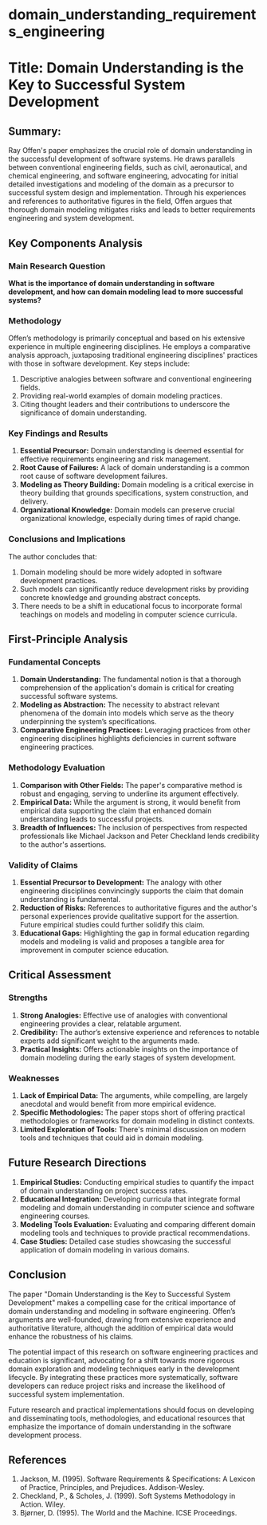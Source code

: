 # domain_understanding_requirements_engineering

# Title: Domain Understanding is the Key to Successful System Development

## Summary:
Ray Offen's paper emphasizes the crucial role of domain understanding in the successful development of software systems. He draws parallels between conventional engineering fields, such as civil, aeronautical, and chemical engineering, and software engineering, advocating for initial detailed investigations and modeling of the domain as a precursor to successful system design and implementation. Through his experiences and references to authoritative figures in the field, Offen argues that thorough domain modeling mitigates risks and leads to better requirements engineering and system development.

## Key Components Analysis

### Main Research Question

**What is the importance of domain understanding in software development, and how can domain modeling lead to more successful systems?**

### Methodology

Offen’s methodology is primarily conceptual and based on his extensive experience in multiple engineering disciplines. He employs a comparative analysis approach, juxtaposing traditional engineering disciplines' practices with those in software development. Key steps include:
1. Descriptive analogies between software and conventional engineering fields.
2. Providing real-world examples of domain modeling practices.
3. Citing thought leaders and their contributions to underscore the significance of domain understanding.

### Key Findings and Results

1. **Essential Precursor:** Domain understanding is deemed essential for effective requirements engineering and risk management.
2. **Root Cause of Failures:** A lack of domain understanding is a common root cause of software development failures.
3. **Modeling as Theory Building:** Domain modeling is a critical exercise in theory building that grounds specifications, system construction, and delivery.
4. **Organizational Knowledge:** Domain models can preserve crucial organizational knowledge, especially during times of rapid change.

### Conclusions and Implications

The author concludes that:
1. Domain modeling should be more widely adopted in software development practices.
2. Such models can significantly reduce development risks by providing concrete knowledge and grounding abstract concepts.
3. There needs to be a shift in educational focus to incorporate formal teachings on models and modeling in computer science curricula.

## First-Principle Analysis

### Fundamental Concepts

1. **Domain Understanding:** The fundamental notion is that a thorough comprehension of the application's domain is critical for creating successful software systems.
2. **Modeling as Abstraction:** The necessity to abstract relevant phenomena of the domain into models which serve as the theory underpinning the system’s specifications.
3. **Comparative Engineering Practices:** Leveraging practices from other engineering disciplines highlights deficiencies in current software engineering practices.

### Methodology Evaluation

1. **Comparison with Other Fields:** The paper's comparative method is robust and engaging, serving to underline its argument effectively.
2. **Empirical Data:** While the argument is strong, it would benefit from empirical data supporting the claim that enhanced domain understanding leads to successful projects.
3. **Breadth of Influences:** The inclusion of perspectives from respected professionals like Michael Jackson and Peter Checkland lends credibility to the author's assertions.

### Validity of Claims

1. **Essential Precursor to Development:** The analogy with other engineering disciplines convincingly supports the claim that domain understanding is fundamental.
2. **Reduction of Risks:** References to authoritative figures and the author's personal experiences provide qualitative support for the assertion. Future empirical studies could further solidify this claim.
3. **Educational Gaps:** Highlighting the gap in formal education regarding models and modeling is valid and proposes a tangible area for improvement in computer science education.

## Critical Assessment

### Strengths

1. **Strong Analogies:** Effective use of analogies with conventional engineering provides a clear, relatable argument.
2. **Credibility:** The author’s extensive experience and references to notable experts add significant weight to the arguments made.
3. **Practical Insights:** Offers actionable insights on the importance of domain modeling during the early stages of system development.

### Weaknesses

1. **Lack of Empirical Data:** The arguments, while compelling, are largely anecdotal and would benefit from more empirical evidence.
2. **Specific Methodologies:** The paper stops short of offering practical methodologies or frameworks for domain modeling in distinct contexts.
3. **Limited Exploration of Tools:** There's minimal discussion on modern tools and techniques that could aid in domain modeling.

## Future Research Directions

1. **Empirical Studies:** Conducting empirical studies to quantify the impact of domain understanding on project success rates.
2. **Educational Integration:** Developing curricula that integrate formal modeling and domain understanding in computer science and software engineering courses.
3. **Modeling Tools Evaluation:** Evaluating and comparing different domain modeling tools and techniques to provide practical recommendations.
4. **Case Studies:** Detailed case studies showcasing the successful application of domain modeling in various domains.

## Conclusion

The paper "Domain Understanding is the Key to Successful System Development" makes a compelling case for the critical importance of domain understanding and modeling in software engineering. Offen’s arguments are well-founded, drawing from extensive experience and authoritative literature, although the addition of empirical data would enhance the robustness of his claims.

The potential impact of this research on software engineering practices and education is significant, advocating for a shift towards more rigorous domain exploration and modeling techniques early in the development lifecycle. By integrating these practices more systematically, software developers can reduce project risks and increase the likelihood of successful system implementation.

Future research and practical implementations should focus on developing and disseminating tools, methodologies, and educational resources that emphasize the importance of domain understanding in the software development process.

## References
1. Jackson, M. (1995). Software Requirements & Specifications: A Lexicon of Practice, Principles, and Prejudices. Addison-Wesley.
2. Checkland, P., & Scholes, J. (1999). Soft Systems Methodology in Action. Wiley.
3. Bjørner, D. (1995). The World and the Machine. ICSE Proceedings.
